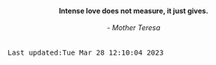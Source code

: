 
<div align="center"><b><span>Intense love does not measure, it just gives.</span></b><br><br><i> - Mother Teresa</i></div>
<br><br><kbd>Last updated:Tue Mar 28 12:10:04 2023</kbd>